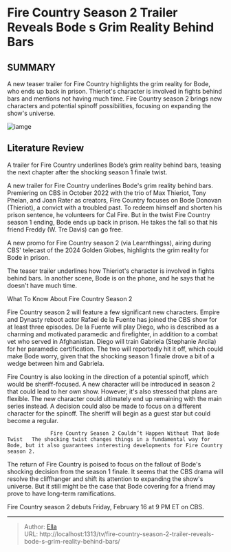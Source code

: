 # Fire Country Season 2 Trailer Reveals Bode s Grim Reality Behind Bars


## SUMMARY 



  A new teaser trailer for Fire Country highlights the grim reality for Bode, who ends up back in prison.   Thieriot&#39;s character is involved in fights behind bars and mentions not having much time.   Fire Country season 2 brings new characters and potential spinoff possibilities, focusing on expanding the show&#39;s universe.  

![iamge](https://static1.srcdn.com/wordpress/wp-content/uploads/2023/05/max-thieriot-as-bode-leone-in-the-fire-country-season-1-finale.jpg)

## Literature Review
A trailer for Fire Country underlines Bode’s grim reality behind bars, teasing the next chapter after the shocking season 1 finale twist.




A new trailer for Fire Country underlines Bode&#39;s grim reality behind bars. Premiering on CBS in October 2022 with the trio of Max Thieriot, Tony Phelan, and Joan Rater as creators, Fire Country focuses on Bode Donovan (Thieriot), a convict with a troubled past. To redeem himself and shorten his prison sentence, he volunteers for Cal Fire. But in the twist Fire Country season 1 ending, Bode ends up back in prison. He takes the fall so that his friend Freddy (W. Tre Davis) can go free.




A new promo for Fire Country season 2 (via Learnthingss), airing during CBS&#39; telecast of the 2024 Golden Globes, highlights the grim reality for Bode in prison.


 

The teaser trailer underlines how Thieriot&#39;s character is involved in fights behind bars. In another scene, Bode is on the phone, and he says that he doesn&#39;t have much time.


 What To Know About Fire Country Season 2 
          

Fire Country season 2 will feature a few significant new characters. Empire and Dynasty reboot actor Rafael de la Fuente has joined the CBS show for at least three episodes. De la Fuente will play Diego, who is described as a charming and motivated paramedic and firefighter, in addition to a combat vet who served in Afghanistan. Diego will train Gabriela (Stephanie Arcila) for her paramedic certification. The two will reportedly hit it off, which could make Bode worry, given that the shocking season 1 finale drove a bit of a wedge between him and Gabriela.




Fire Country is also looking in the direction of a potential spinoff, which would be sheriff-focused. A new character will be introduced in season 2 that could lead to her own show. However, it&#39;s also stressed that plans are flexible. The new character could ultimately end up remaining with the main series instead. A decision could also be made to focus on a different character for the spinoff. The sheriff will begin as a guest star but could become a regular.

                  Fire Country Season 2 Couldn’t Happen Without That Bode Twist   The shocking twist changes things in a fundamental way for Bode, but it also guarantees interesting developments for Fire Country season 2.    

The return of Fire Country is poised to focus on the fallout of Bode&#39;s shocking decision from the season 1 finale. It seems that the CBS drama will resolve the cliffhanger and shift its attention to expanding the show&#39;s universe. But it still might be the case that Bode covering for a friend may prove to have long-term ramifications.






Fire Country season 2 debuts Friday, February 16 at 9 PM ET on CBS.






---

> Author: [Ella](https://instagram.hk.cn/)  
> URL: http://localhost:1313/tv/fire-country-season-2-trailer-reveals-bode-s-grim-reality-behind-bars/  

